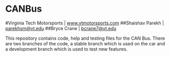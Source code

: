 CANBus
======
#Virginia Tech Motorsports | www.vtmotorsports.com
##Shaishav Parekh | parekhsm@vt.edu
##Bryce Crane | bcrane7@vt.edu


This repository contains code, help and testing files for the CAN Bus. There are two branches of the code, a stable branch which is used on the car and a development branch which is used to test new features.